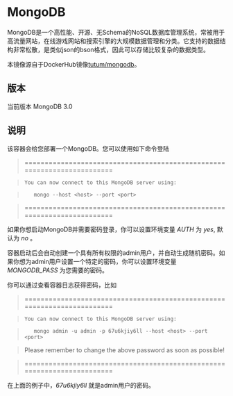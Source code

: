 # MongoDB

MongoDB是一个高性能、开源、无Schema的NoSQL数据库管理系统，常被用于高流量网站，在线游戏网站和搜索引擎的大规模数据管理和分类。它支持的数据结构非常松散，是类似json的bson格式，因此可以存储比较复杂的数据类型。

本镜像源自于DockerHub镜像[tutum/mongodb](https://registry.hub.docker.com/u/tutum/mongodb/)。

## 版本

当前版本 MongoDB 3.0

## 说明

该容器会给您部署一个MongoDB。您可以使用如下命令登陆

> ========================================================================

>     You can now connect to this MongoDB server using:

>        mongo --host <host> --port <port>

>    ========================================================================
>    

如果你想启动MongoDB并需要密码登录，你可以设置环境变量 *AUTH* 为 *yes*, 默认为 *no* 。


容器启动后会自动创建一个具有所有权限的admin用户，并自动生成随机密码。如果你想为admin用户设置一个特定的密码，你可以设置环境变量 *MONGODB_PASS* 为您需要的密码。

你可以通过查看容器日志获得密码，比如

> ========================================================================

>     You can now connect to this MongoDB server using:

>        mongo admin -u admin -p 67u6kjiy6ll --host <host> --port <port>

>    Please remember to change the above password as soon as possible!

>    ========================================================================

在上面的例子中，*67u6kjiy6ll* 就是admin用户的密码。






